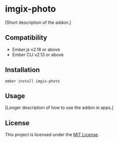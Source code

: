 imgix-photo
==============================================================================

[Short description of the addon.]


Compatibility
------------------------------------------------------------------------------

* Ember.js v2.18 or above
* Ember CLI v2.13 or above


Installation
------------------------------------------------------------------------------

```
ember install imgix-photo
```


Usage
------------------------------------------------------------------------------

[Longer description of how to use the addon in apps.]


License
------------------------------------------------------------------------------

This project is licensed under the [MIT License](LICENSE.md).
